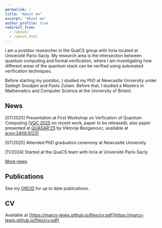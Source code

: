 ```yaml
---
permalink: /
title: "About me"
excerpt: "About me"
author_profile: true
redirect_from: 
  - /about/
  - /about.html
---
```


I am a postdoc researcher in the QuaCS group with Inria located at Université Paris-Sacly. My research area is the intersection between quantum computing and formal verification, where I am investigating how different areas of the quantum stack can be verified using automated verification techniques.

Before starting my postdoc, I studied my PhD at Newcastle University under Sadegh Soudjani and Paolo Zuliani. Before that, I studied a Masters in Mathematics and Computer Science at the University of Bristol.

## News
<!---
\[mon/year\] News
-->

\[07/2025] Presentation at First Workshop on Verfication of Quantum Computing ([VQC 2025](https://verifiedqc.github.io/2025/) on recent work, paper to be released); also paper presented at [QUASAR'25](https://sites.google.com/view/quasar25) by Viktorija Bezganovic, available at [arxiv:2409.10231](https://arxiv.org/abs/2409.10231)

\[07/2025] Attended PhD graduation ceremony at Newcastle University

\[11/2024] Started at the QuaCS team with Inria at Université Paris-Sacly

[More news](https://marco-lewis.github.io/news/)

## Publications

See my [ORCID](https://orcid.org/0000-0002-4893-7658) for up to date publications.

## CV

Available at [https://marco-lewis.github.io/files/cv.pdf](https://marco-lewis.github.io/files/cv.pdf)



